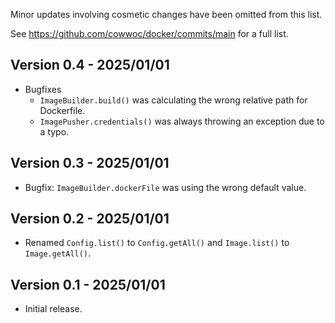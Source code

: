 Minor updates involving cosmetic changes have been omitted from this list.

See https://github.com/cowwoc/docker/commits/main for a full list.

## Version 0.4 - 2025/01/01

* Bugfixes
  * `ImageBuilder.build()` was calculating the wrong relative path for Dockerfile.
  * `ImagePusher.credentials()` was always throwing an exception due to a typo.

## Version 0.3 - 2025/01/01

* Bugfix: `ImageBuilder.dockerFile` was using the wrong default value.

## Version 0.2 - 2025/01/01

* Renamed `Config.list()` to `Config.getAll()` and `Image.list()` to `Image.getAll()`.

## Version 0.1 - 2025/01/01

* Initial release.